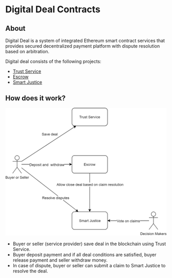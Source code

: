 # Digital Deal Contracts

## About
Digital Deal is a system of integrated Ethereum smart contract services that provides secured decentralized payment platform with dispute resolution based on arbitration.

Digital deal consists of the following projects:

* [Trust Service](https://github.com/BANKEX/digital-deal-contracts/wiki/Trust-Service)
* [Escrow](https://github.com/BANKEX/digital-deal-contracts/wiki/Escrow)
* [Smart Justice](https://github.com/BANKEX/digital-deal-contracts/wiki/Smart-Justice)

## How does it work?

![Digital Deal Work scheme](./docs/dd-scheme.png)

* Buyer or seller (service provider) save deal in the blockchain using Trust Service.
* Buyer deposit payment and if all deal conditions are satisfied, buyer release payment and seller withdraw money.
* In case of dispute, buyer or seller can submit a claim to Smart Justice to resolve the deal.

